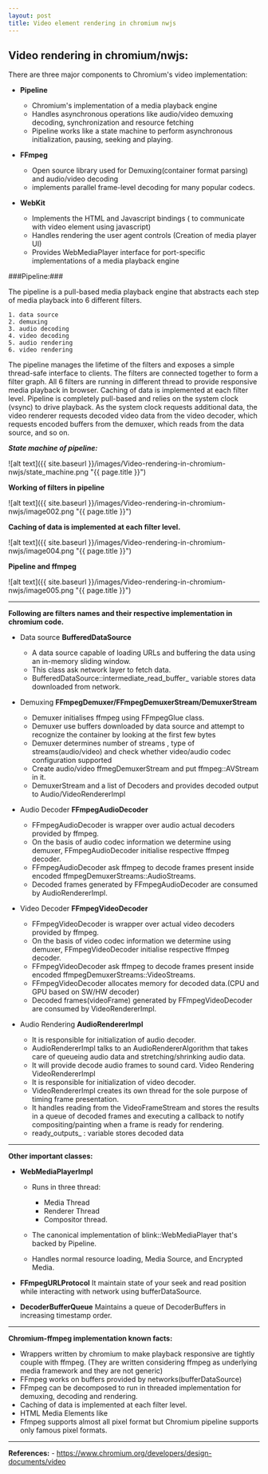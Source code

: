 ```yaml
---
layout: post
title: Video element rendering in chromium nwjs
---
```

## Video rendering in chromium/nwjs:

There are three major components to Chromium's video implementation:

- **Pipeline**
	- Chromium's implementation of a media playback engine
	- Handles asynchronous operations like audio/video demuxing decoding, synchronization and resource fetching
	- Pipeline works like a state machine to perform asynchronous initialization, pausing, seeking and playing.

- **FFmpeg**
	- Open source library used for Demuxing(container format parsing) and audio/video decoding
	- implements parallel frame-level decoding for many popular codecs.

- **WebKit**
	- Implements the HTML and Javascript bindings ( to communicate with video element using javascript)
	- Handles rendering the user agent controls (Creation of media player UI)
	- Provides WebMediaPlayer interface for port-specific implementations of a media playback engine

###Pipeline:###

The pipeline is a pull-based media playback engine that abstracts each step of media playback into 6 different filters.

	1. data source
	2. demuxing 
	3. audio decoding
	4. video decoding 
	5. audio rendering
	6. video rendering 

The pipeline manages the lifetime of the filters and exposes a simple thread-safe interface to clients.  The filters are connected together to form a filter graph. All 6 filters are running in different thread to provide responsive media playback in browser. Caching of data is implemented at each filter level.
Pipeline is completely pull-based and relies on the system clock (vsync) to drive playback.  As the system clock requests additional data, the video renderer requests decoded video data from the video decoder, which requests encoded buffers from the demuxer, which reads from the data source, and so on.   

***State machine of pipeline:***

![alt text]({{ site.baseurl }}/images/Video-rendering-in-chromium-nwjs/state_machine.png "{{ page.title }}")


**Working of filters in pipeline**

![alt text]({{ site.baseurl }}/images/Video-rendering-in-chromium-nwjs/image002.png "{{ page.title }}")


**Caching of data is implemented at each filter level.**

![alt text]({{ site.baseurl }}/images/Video-rendering-in-chromium-nwjs/image004.png "{{ page.title }}")


**Pipeline and ffmpeg**

![alt text]({{ site.baseurl }}/images/Video-rendering-in-chromium-nwjs/image005.png "{{ page.title }}")
 

----------

**Following are filters names and their respective implementation in chromium code.**

- Data source	**BufferedDataSource**
	- A data source capable of loading URLs and buffering the data using an in-memory sliding window.
	- This class ask network layer to fetch data.
	- BufferedDataSource::intermediate_read_buffer_ variable stores data downloaded from network.


- Demuxing	**FFmpegDemuxer/FFmpegDemuxerStream/DemuxerStream**
	- Demuxer initialises ffmpeg using FFmpegGlue class.
	- Demuxer use buffers downloaded by data source and     attempt to recognize the container by looking at the first few bytes
	- Demuxer determines number of streams , type of streams(audio/video) and check whether
 video/audio codec configuration supported
	- Create audio/video ffmegDemuxerStream and put ffmpeg::AVStream in it.
	-  DemuxerStream and a list of Decoders and provides decoded output to Audio/VideoRendererImpl


- Audio Decoder	**FFmpegAudioDecoder**
	- FFmpegAudioDecoder is wrapper over audio actual decoders provided by ffmpeg.
	- On the basis of audio codec information we determine using demuxer, FFmpegAudioDecoder initialise respective ffmpeg decoder.
	-  FFmpegAudioDecoder ask ffmpeg to decode frames present inside encoded ffmpegDemuxerStreams::AudioStreams.
	- Decoded frames generated by FFmpegAudioDecoder are consumed by AudioRendererImpl.


- Video Decoder	**FFmpegVideoDecoder**
	- FFmpegVideoDecoder is wrapper over actual video decoders provided by ffmpeg.
	- On the basis of video codec information we determine using demuxer, FFmpegVideoDecoder initialise respective ffmpeg decoder.
	-  FFmpegVideoDecoder ask ffmpeg to decode frames present inside encoded ffmpegDemuxerStreams::VideoStreams.
	- FFmpegVideoDecoder allocates memory for decoded data.(CPU and GPU based on SW/HW decoder)
	- Decoded frames(videoFrame) generated by FFmpegVideoDecoder are consumed by VideoRendererImpl.


- Audio Rendering	**AudioRendererImpl**
	- It is responsible for initialization of audio decoder.
	- AudioRendererImpl talks to an AudioRendererAlgorithm that takes care of queueing audio data and stretching/shrinking audio data.
	- It will provide decode audio frames to sound card.
	Video Rendering	VideoRendererImpl
	- It is responsible for initialization of video decoder.
	- VideoRendererImpl creates its own thread for the sole purpose of timing frame presentation. 
	- It handles reading from the VideoFrameStream and stores the results in a queue of decoded frames and executing a callback to notify compositing/painting when a frame is ready for rendering.
	- ready_outputs_ : variable stores decoded data

----------

**Other important classes:**

- **WebMediaPlayerImpl** 
	- Runs in three thread:
		- Media Thread
		- Renderer Thread
		- Compositor thread.

	- The canonical implementation of blink::WebMediaPlayer that's backed by Pipeline. 
	- Handles normal resource loading, Media Source, and Encrypted Media.

- **FFmpegURLProtocol**
	It maintain state of your seek and read position while interacting with network using bufferDataSource.
- **DecoderBufferQueue**
	Maintains a queue of DecoderBuffers in increasing timestamp order.


----------

**Chromium-ffmpeg implementation known facts:**

- 	Wrappers written by chromium to make playback responsive are tightly couple with ffmpeg. (They are written considering ffmpeg as underlying media framework and they are not generic)
- 	FFmpeg works on buffers provided by networks(bufferDataSource)
- 	FFmpeg can be decomposed to run in threaded implementation for demuxing, decoding and rendering.
- 	Caching of data is implemented at each filter level.
- 	HTML Media Elements like <audio> <video> and Web audio are depends on chromium-ffmpeg integration. This Media elements uses underlying playback engine (pipeline) and media framework (Ffmpeg).
- 	Ffmpeg supports almost all pixel format but Chromium pipeline supports only famous pixel formats.


----------

**References:**
	- https://www.chromium.org/developers/design-documents/video


